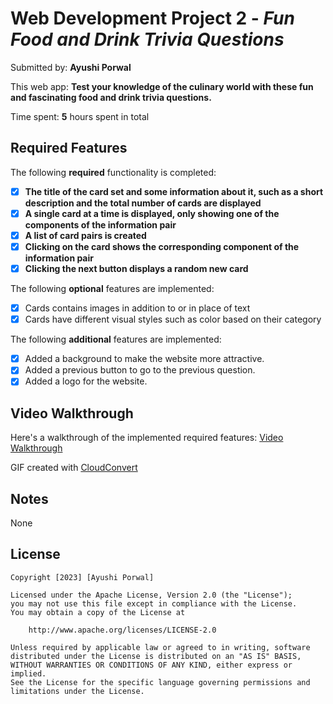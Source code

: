 # Web Development Project 2 - *Fun Food and Drink Trivia Questions*

Submitted by: **Ayushi Porwal**

This web app: **Test your knowledge of the culinary world with these fun and fascinating food and drink trivia questions.**

Time spent: **5** hours spent in total

## Required Features

The following **required** functionality is completed:

- [x] **The title of the card set and some information about it, such as a short description and the total number of cards are displayed**
- [x] **A single card at a time is displayed, only showing one of the components of the information pair**
- [x] **A list of card pairs is created**
- [x] **Clicking on the card shows the corresponding component of the information pair**
- [x] **Clicking the next button displays a random new card**

The following **optional** features are implemented:

- [x] Cards contains images in addition to or in place of text
- [x] Cards have different visual styles such as color based on their category

The following **additional** features are implemented:

* [x] Added a background to make the website more attractive.
* [x] Added a previous button to go to the previous question.
* [x] Added a logo for the website.

## Video Walkthrough

Here's a walkthrough of the implemented required features: [Video Walkthrough](https://i.imgur.com/gdxXXRp.gifv)

<!-- Replace this with whatever GIF tool you used! -->
GIF created with [CloudConvert](https://cloudconvert.com/mp4-to-gif) 
<!-- Recommended tools:
[Kap](https://getkap.co/) for macOS
[ScreenToGif](https://www.screentogif.com/) for Windows
[peek](https://github.com/phw/peek) for Linux. -->

## Notes

None

## License

    Copyright [2023] [Ayushi Porwal]

    Licensed under the Apache License, Version 2.0 (the "License");
    you may not use this file except in compliance with the License.
    You may obtain a copy of the License at

        http://www.apache.org/licenses/LICENSE-2.0

    Unless required by applicable law or agreed to in writing, software
    distributed under the License is distributed on an "AS IS" BASIS,
    WITHOUT WARRANTIES OR CONDITIONS OF ANY KIND, either express or implied.
    See the License for the specific language governing permissions and
    limitations under the License.
